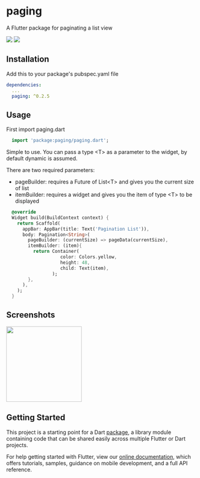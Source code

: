 # paging

A Flutter package for paginating a list view

[![](https://flutter.zaynjarvis.com/version/paging)](https://pub.dartlang.org/packages/paging)
[![](https://flutter.zaynjarvis.com/score/paging)](https://pub.dartlang.org/packages/paging)

## Installation

Add this to your package's pubspec.yaml file

```yaml
dependencies:
  ...
  paging: ^0.2.5
```

## Usage
First import paging.dart

```dart
  import 'package:paging/paging.dart';
```
Simple to use. You can pass a type \<T\> as a parameter to the widget, by default dynamic is assumed.

There are two required parameters:
- pageBuilder: requires a Future of List\<T\> and gives you the current size of list
- itemBuilder: requires a widget and gives you the item of type \<T\> to be displayed

```dart
  @override
  Widget build(BuildContext context) {
    return Scaffold(
      appBar: AppBar(title: Text('Pagination List')),
      body: Pagination<String>(
        pageBuilder: (currentSize) => pageData(currentSize),
        itemBuilder: (item){
          return Container(
                    color: Colors.yellow,
                    height: 48,
                    child: Text(item),
                 );
        },
      ),
    );
  }
```

## Screenshots

<image src="./example_screen1.gif" width="200px"/>

## Getting Started

This project is a starting point for a Dart
[package](https://flutter.io/developing-packages/),
a library module containing code that can be shared easily across
multiple Flutter or Dart projects.

For help getting started with Flutter, view our 
[online documentation](https://flutter.io/docs), which offers tutorials, 
samples, guidance on mobile development, and a full API reference.
